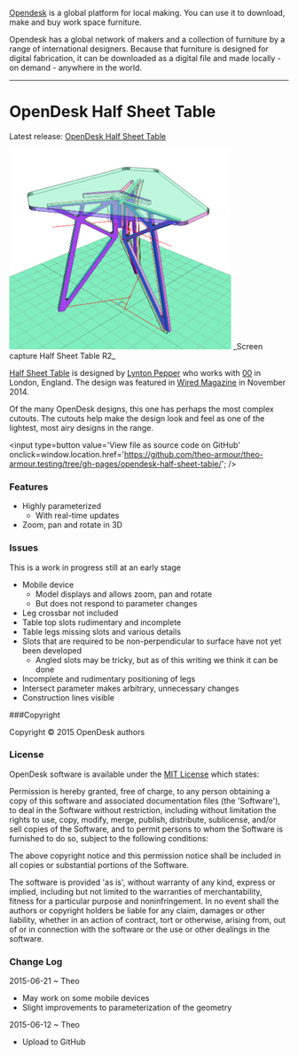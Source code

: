 [Opendesk]( https://www.opendesk.cc/ ) is a global platform for local making. You can use it to download, make and buy work space furniture.

Opendesk has a global network of makers and a collection of furniture by a range of international designers. Because that furniture is designed for digital fabrication, it can be downloaded as a digital file and made locally - on demand - anywhere in the world.
***

OpenDesk Half Sheet Table
===

Latest release: [OpenDesk Half Sheet Table](http://theo-armour.github.io/theo-armour.testing/opendesk-half-sheet-table/latest/ )

<span style=display:none; >[View as web page]( http://theo-armour.github.io/theo-armour.testing/opendesk-half-sheet-table/ "View file as a web page." ) </span>  


<img src=half-sheet-table-r2.png width=400 />  
_Screen capture Half Sheet Table R2_

[Half Sheet Table]( https://www.opendesk.cc/zero/half-sheet-table ) is designed by [Lynton Pepper]( https://www.opendesk.cc/designers/lynton-pepper ) who works with
[00]( http://www.project00.cc/ ) in London, England. The design was featured in [Wired Magazine]( http://www.wired.co.uk/magazine/archive/2015/01/play/download-this-table )
in November 2014.

Of the many OpenDesk designs, this one has perhaps the most complex cutouts. 
The cutouts help make the design look and feel as one of the lightest, most airy designs in the range.


<input type=button value='View file as source code on GitHub' onclick=window.location.href='https://github.com/theo-armour/theo-armour.testing/tree/gh-pages/opendesk-half-sheet-table/'; />

### Features

* Highly parameterized
	* With real-time updates
* Zoom, pan and rotate in 3D

### Issues

This is a work in progress still at an early stage

* Mobile device
	* Model displays and allows zoom, pan and rotate
	* But does not respond to parameter changes
* Leg crossbar not included
* Table top slots rudimentary and incomplete
* Table legs missing slots and various details
* Slots that are required to be non-perpendicular to surface have not yet been developed
	* Angled slots may be tricky, but as of this writing we think it can be done
* Incomplete and rudimentary positioning of legs
* Intersect parameter makes arbitrary, unnecessary changes
* Construction lines visible


###Copyright

Copyright © 2015 OpenDesk authors


### License

OpenDesk software is available under the [MIT License]( http://en.wikipedia.org/wiki/MIT_License) which states:

Permission is hereby granted, free of charge, to any person obtaining a copy of this software and associated documentation files (the 'Software'),
to deal in the Software without restriction, including without limitation the rights to use, copy, modify, merge, publish, distribute, sublicense, and/or sell copies of the Software, and to permit persons to whom the Software is furnished to do so, subject to the following conditions:

The above copyright notice and this permission notice shall be included in all copies or substantial portions of the Software.

The software is provided 'as is', without warranty of any kind, express or implied, including but not limited to the warranties of merchantability, fitness for a particular purpose and noninfringement.
In no event shall the authors or copyright holders be liable for any claim, damages or other liability, whether in an action of contract, tort or otherwise, arising from, out of or in connection with the software or the use or other dealings in the software.



### Change Log

2015-06-21 ~ Theo

* May work on some mobile devices
* Slight improvements to parameterization of the geometry

2015-06-12 ~ Theo

* Upload to GitHub